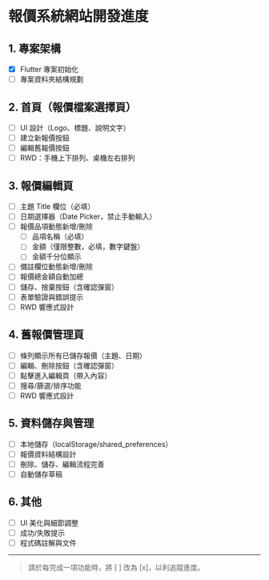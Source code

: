 # 報價系統網站開發進度

## 1. 專案架構
- [x] Flutter 專案初始化
- [ ] 專案資料夾結構規劃

## 2. 首頁（報價檔案選擇頁）
- [ ] UI 設計（Logo、標題、說明文字）
- [ ] 建立新報價按鈕
- [ ] 編輯舊報價按鈕
- [ ] RWD：手機上下排列、桌機左右排列

## 3. 報價編輯頁
- [ ] 主題 Title 欄位（必填）
- [ ] 日期選擇器（Date Picker，禁止手動輸入）
- [ ] 報價品項動態新增/刪除
    - [ ] 品項名稱（必填）
    - [ ] 金額（僅限整數，必填，數字鍵盤）
    - [ ] 金額千分位顯示
- [ ] 備註欄位動態新增/刪除
- [ ] 報價總金額自動加總
- [ ] 儲存、捨棄按鈕（含確認彈窗）
- [ ] 表單驗證與錯誤提示
- [ ] RWD 響應式設計

## 4. 舊報價管理頁
- [ ] 條列顯示所有已儲存報價（主題、日期）
- [ ] 編輯、刪除按鈕（含確認彈窗）
- [ ] 點擊進入編輯頁（帶入內容）
- [ ] 搜尋/篩選/排序功能
- [ ] RWD 響應式設計

## 5. 資料儲存與管理
- [ ] 本地儲存（localStorage/shared_preferences）
- [ ] 報價資料結構設計
- [ ] 刪除、儲存、編輯流程完善
- [ ] 自動儲存草稿

## 6. 其他
- [ ] UI 美化與細節調整
- [ ] 成功/失敗提示
- [ ] 程式碼註解與文件

---

> 請於每完成一項功能時，將 [ ] 改為 [x]，以利追蹤進度。 